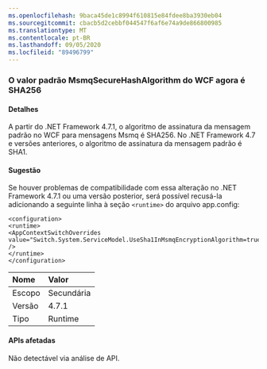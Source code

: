 ```yaml
---
ms.openlocfilehash: 9baca45de1c8994f610815e84fdee8ba3930eb04
ms.sourcegitcommit: cbacb5d2cebbf044547f6af6e74a9de866800985
ms.translationtype: MT
ms.contentlocale: pt-BR
ms.lasthandoff: 09/05/2020
ms.locfileid: "89496799"
---
```

### <a name="wcf-msmqsecurehashalgorithm-default-value-is-now-sha256"></a>O valor padrão MsmqSecureHashAlgorithm do WCF agora é SHA256

#### <a name="details"></a>Detalhes

A partir do .NET Framework 4.7.1, o algoritmo de assinatura da mensagem padrão no WCF para mensagens Msmq é SHA256. No .NET Framework 4.7 e versões anteriores, o algoritmo de assinatura da mensagem padrão é SHA1.

#### <a name="suggestion"></a>Sugestão

Se houver problemas de compatibilidade com essa alteração no .NET Framework 4.7.1 ou uma versão posterior, será possível recusá-la adicionando a seguinte linha à seção <code>&lt;runtime&gt;</code> do arquivo app.config:<pre><code class="lang-xml">&lt;configuration&gt;&#13;&#10;&lt;runtime&gt;&#13;&#10;&lt;AppContextSwitchOverrides value=&quot;Switch.System.ServiceModel.UseSha1InMsmqEncryptionAlgorithm=true&quot; /&gt;&#13;&#10;&lt;/runtime&gt;&#13;&#10;&lt;/configuration&gt;&#13;&#10;</code></pre>

| Nome    | Valor       |
|:--------|:------------|
| Escopo   |Secundária|
|Versão|4.7.1|
|Tipo|Runtime|

#### <a name="affected-apis"></a>APIs afetadas

Não detectável via análise de API.

<!--

#### Affected APIs

Not detectable via API analysis.

-->
